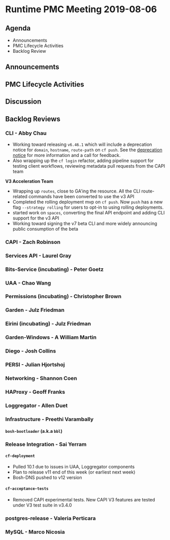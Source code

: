 # Runtime PMC Meeting 2019-08-06

## Agenda

* Announcements
* PMC Lifecycle Activities
* Backlog Review


## Announcements


## PMC Lifecycle Activities


## Discussion



## Backlog Reviews

### CLI - Abby Chau

- Working toward releasing `v6.46.1` which will include a deprecation notice for `domain`, `hostname`, `route-path` on `cf push`. See the [deprecation notice](https://docs.google.com/document/d/1EoFiJrL-2-Vhnc5E9GaJ-U6zy0JhSD2dOqX8FFfRHk4/edit) for more information and a call for feedback. 
- Also wrapping up the `cf login` refactor, adding pipeline support for testing client workflows, reviewing metadata pull requests from the CAPI team


**V3 Acceleration Team**

- Wrapping up `routes`, close to GA'ing the resource. All the CLI route-related commands have been converted to use the v3 API
- Completed the rolling deployment mvp on `cf push`. Now `push` has a new flag `--strategy rolling` for users to opt-in to using rolling deployments. 
- started work on `spaces`, converting the final API endpoint and adding CLI support for the v3 API
- Working toward signing the v7 beta CLI and more widely announcing public consumption of the beta 


### CAPI - Zach Robinson


### Services API - Laurel Gray


### Bits-Service (incubating) - Peter Goetz


### UAA - Chao Wang


### Permissions (incubating) - Christopher Brown


### Garden - Julz Friedman


### Eirini (incubating) - Julz Friedman


### Garden-Windows - A William Martin


### Diego - Josh Collins


### PERSI - Julian Hjortshoj


### Networking - Shannon Coen


### HAProxy - Geoff Franks


### Loggregator - Allen Duet


### Infrastructure - Preethi Varambally

#### `bosh-bootloader` (a.k.a `bbl`)


### Release Integration - Sai Yerram

#### `cf-deployment`
- Pulled 10.1 due to issues in UAA, Loggregator components
- Plan to release v11 end of this week (or earliest next week)
- Bosh-DNS pushed to v12 version

#### `cf-acceptance-tests`
- Removed CAPI experimental tests. New CAPI V3 features are tested under V3 test suite in v3.4.0


### postgres-release - Valeria Perticara


### MySQL - Marco Nicosia
